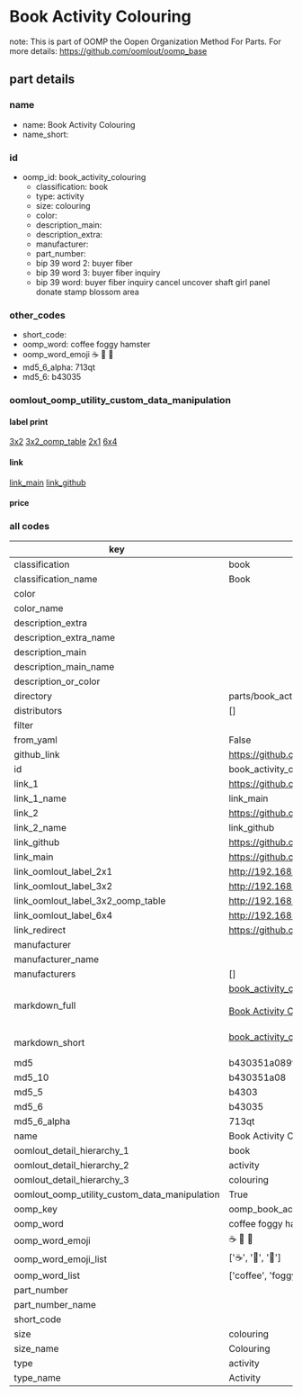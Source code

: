 # Book Activity Colouring  

note: This is part of OOMP the Oopen Organization Method For Parts. For more details: https://github.com/oomlout/oomp_base

##  part details
  







### name
* name: Book Activity Colouring
* name_short: 
### id
* oomp_id: book_activity_colouring
  * classification: book
  * type: activity
  * size: colouring
  * color: 
  * description_main: 
  * description_extra: 
  * manufacturer: 
  * part_number: 
  * bip 39 word 2: buyer fiber
  * bip 39 word 3: buyer fiber inquiry
  * bip 39 word: buyer fiber inquiry cancel uncover shaft girl panel donate stamp blossom area

### other_codes
* short_code: 
* oomp_word: coffee foggy hamster
* oomp_word_emoji :coffee: :foggy: :hamster:
* md5_6_alpha: 713qt
* md5_6: b43035






### oomlout_oomp_utility_custom_data_manipulation
#### label print
[3x2](http://192.168.1.245:1112/?label=oomp%20713qt)
[3x2_oomp_table](http://192.168.1.108:1112/?label=oomp%20713qt)
[2x1](http://192.168.1.242:1112/?label=oomp%20713qt)
[6x4](http://192.168.1.55:1112/?label=oomp%20713qt)    

#### link

[link_main](https://github.com/oomlout/oomlout_oomp_version_1_messy/tree/main/parts/book_activity_colouring) [link_github](https://github.com/oomlout/oomlout_oomp_version_1_messy/tree/main/parts/book_activity_colouring)                             

#### price







### all codes 
| key | value |  
| --- | --- |  
| classification | book |  
| classification_name | Book |  
| color |  |  
| color_name |  |  
| description_extra |  |  
| description_extra_name |  |  
| description_main |  |  
| description_main_name |  |  
| description_or_color |   |  
| directory | parts/book_activity_colouring |  
| distributors | [] |  
| filter |  |  
| from_yaml | False |  
| github_link | https://github.com/oomlout/oomlout_oomp_part_src/tree/main/parts/book_activity_colouring |  
| id | book_activity_colouring |  
| link_1 | https://github.com/oomlout/oomlout_oomp_version_1_messy/tree/main/parts/book_activity_colouring |  
| link_1_name | link_main |  
| link_2 | https://github.com/oomlout/oomlout_oomp_version_1_messy/tree/main/parts/book_activity_colouring |  
| link_2_name | link_github |  
| link_github | https://github.com/oomlout/oomlout_oomp_version_1_messy/tree/main/parts/book_activity_colouring |  
| link_main | https://github.com/oomlout/oomlout_oomp_version_1_messy/tree/main/parts/book_activity_colouring |  
| link_oomlout_label_2x1 | http://192.168.1.242:1112/?label=oomp%20713qt |  
| link_oomlout_label_3x2 | http://192.168.1.245:1112/?label=oomp%20713qt |  
| link_oomlout_label_3x2_oomp_table | http://192.168.1.108:1112/?label=oomp%20713qt |  
| link_oomlout_label_6x4 | http://192.168.1.55:1112/?label=oomp%20713qt |  
| link_redirect | https://github.com/oomlout/oomlout_oomp_version_1_messy/tree/main/parts/book_activity_colouring |  
| manufacturer |  |  
| manufacturer_name |  |  
| manufacturers | [] |  
| markdown_full | [book_activity_colouring](none)<br>[](none)<br>[Book Activity Colouring](none)<br><br> |  
| markdown_short | [book_activity_colouring](none)<br><br> |  
| md5 | b430351a089f8c4b13f65212e99568fb |  
| md5_10 | b430351a08 |  
| md5_5 | b4303 |  
| md5_6 | b43035 |  
| md5_6_alpha | 713qt |  
| name | Book Activity Colouring |  
| oomlout_detail_hierarchy_1 | book |  
| oomlout_detail_hierarchy_2 | activity |  
| oomlout_detail_hierarchy_3 | colouring |  
| oomlout_oomp_utility_custom_data_manipulation | True |  
| oomp_key | oomp_book_activity_colouring |  
| oomp_word | coffee foggy hamster |  
| oomp_word_emoji | :coffee: :foggy: :hamster: |  
| oomp_word_emoji_list | [':coffee:', ':foggy:', ':hamster:'] |  
| oomp_word_list | ['coffee', 'foggy', 'hamster'] |  
| part_number |  |  
| part_number_name |  |  
| short_code |  |  
| size | colouring |  
| size_name | Colouring |  
| type | activity |  
| type_name | Activity |  
